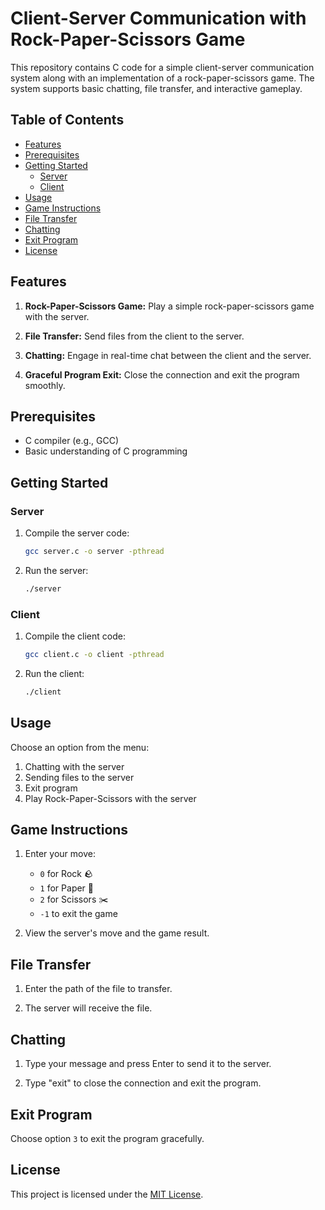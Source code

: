 # Client-Server Communication with Rock-Paper-Scissors Game

This repository contains C code for a simple client-server communication system along with an implementation of a rock-paper-scissors game. The system supports basic chatting, file transfer, and interactive gameplay.

## Table of Contents

- [Features](#features)
- [Prerequisites](#prerequisites)
- [Getting Started](#getting-started)
  - [Server](#server)
  - [Client](#client)
- [Usage](#usage)
- [Game Instructions](#game-instructions)
- [File Transfer](#file-transfer)
- [Chatting](#chatting)
- [Exit Program](#exit-program)
- [License](#license)

## Features

1. **Rock-Paper-Scissors Game:** Play a simple rock-paper-scissors game with the server.

2. **File Transfer:** Send files from the client to the server.

3. **Chatting:** Engage in real-time chat between the client and the server.

4. **Graceful Program Exit:** Close the connection and exit the program smoothly.

## Prerequisites

- C compiler (e.g., GCC)
- Basic understanding of C programming

## Getting Started

### Server

1. Compile the server code:

   ```bash
   gcc server.c -o server -pthread
   ```

2. Run the server:

   ```bash
   ./server
   ```

### Client

1. Compile the client code:

   ```bash
   gcc client.c -o client -pthread
   ```

2. Run the client:

   ```bash
   ./client
   ```

## Usage

Choose an option from the menu:

1. Chatting with the server
2. Sending files to the server
3. Exit program
4. Play Rock-Paper-Scissors with the server

## Game Instructions

1. Enter your move:
   - `0` for Rock 🪨
   - `1` for Paper 📄
   - `2` for Scissors ✂️
   - `-1` to exit the game

2. View the server's move and the game result.

## File Transfer

1. Enter the path of the file to transfer.

2. The server will receive the file.

## Chatting

1. Type your message and press Enter to send it to the server.

2. Type "exit" to close the connection and exit the program.

## Exit Program

Choose option `3` to exit the program gracefully.

## License

This project is licensed under the [MIT License](LICENSE).
